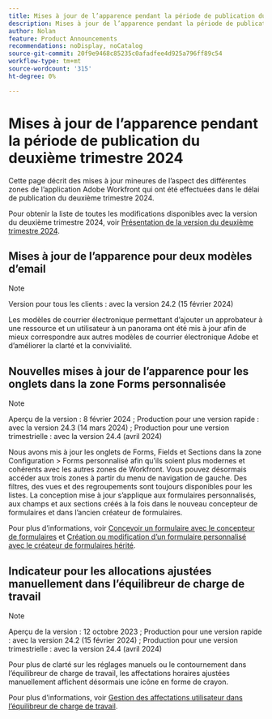 ```yaml
---
title: Mises à jour de l’apparence pendant la période de publication du deuxième trimestre 2024
description: Mises à jour de l’apparence pendant la période de publication du deuxième trimestre 2024
author: Nolan
feature: Product Announcements
recommendations: noDisplay, noCatalog
source-git-commit: 20f9e9468c85235c0afadfee4d925a796ff89c54
workflow-type: tm+mt
source-wordcount: '315'
ht-degree: 0%

---
```


# Mises à jour de l’apparence pendant la période de publication du deuxième trimestre 2024

Cette page décrit des mises à jour mineures de l’aspect des différentes zones de l’application Adobe Workfront qui ont été effectuées dans le délai de publication du deuxième trimestre 2024.

Pour obtenir la liste de toutes les modifications disponibles avec la version du deuxième trimestre 2024, voir [Présentation de la version du deuxième trimestre 2024](/help/quicksilver/product-announcements/product-releases/24-q2-release-activity/24-q2-release-overview.md).

## Mises à jour de l’apparence pour deux modèles d’email

>[!NOTE]
>
>Version pour tous les clients : avec la version 24.2 (15 février 2024)

Les modèles de courrier électronique permettant d’ajouter un approbateur à une ressource et un utilisateur à un panorama ont été mis à jour afin de mieux correspondre aux autres modèles de courrier électronique Adobe et d’améliorer la clarté et la convivialité.

## Nouvelles mises à jour de l’apparence pour les onglets dans la zone Forms personnalisée

>[!NOTE]
>
>Aperçu de la version : 8 février 2024 ; Production pour une version rapide : avec la version 24.3 (14 mars 2024) ; Production pour une version trimestrielle : avec la version 24.4 (avril 2024)

Nous avons mis à jour les onglets de Forms, Fields et Sections dans la zone Configuration > Forms personnalisé afin qu’ils soient plus modernes et cohérents avec les autres zones de Workfront. Vous pouvez désormais accéder aux trois zones à partir du menu de navigation de gauche. Des filtres, des vues et des regroupements sont toujours disponibles pour les listes. La conception mise à jour s’applique aux formulaires personnalisés, aux champs et aux sections créés à la fois dans le nouveau concepteur de formulaires et dans l’ancien créateur de formulaires.

Pour plus d’informations, voir [Concevoir un formulaire avec le concepteur de formulaires](/help/quicksilver/administration-and-setup/customize-workfront/create-manage-custom-forms/form-designer/design-a-form/design-a-form.md) et [Création ou modification d’un formulaire personnalisé avec le créateur de formulaires hérité](/help/quicksilver/administration-and-setup/customize-workfront/create-manage-custom-forms/create-or-edit-a-custom-form.md).

## Indicateur pour les allocations ajustées manuellement dans l’équilibreur de charge de travail

>[!NOTE]
>
>Aperçu de la version : 12 octobre 2023 ; Production pour une version rapide : avec la version 24.2 (15 février 2024) ; Production pour une version trimestrielle : avec la version 24.4 (avril 2024)

Pour plus de clarté sur les réglages manuels ou le contournement dans l’équilibreur de charge de travail, les affectations horaires ajustées manuellement affichent désormais une icône en forme de crayon.

Pour plus d’informations, voir [Gestion des affectations utilisateur dans l’équilibreur de charge de travail](/help/quicksilver/resource-mgmt/workload-balancer/manage-user-allocations-workload-balancer.md).

